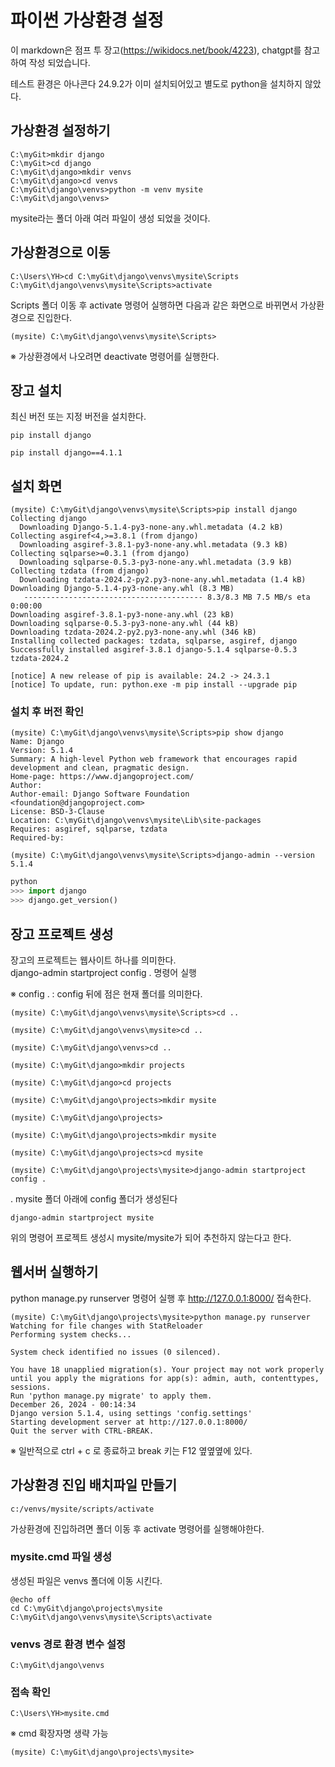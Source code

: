 # 파이썬 가상환경 설정

이 markdown은 점프 투 장고(https://wikidocs.net/book/4223), chatgpt를 참고하여 작성 되었습니다.



테스트 환경은 아나콘다 24.9.2가 이미 설치되어있고 별도로 python을 설치하지 않았다.


## 가상환경 설정하기  

```
C:\myGit>mkdir django
C:\myGit>cd django
C:\myGit\django>mkdir venvs
C:\myGit\django>cd venvs
C:\myGit\django\venvs>python -m venv mysite
C:\myGit\django\venvs>
```
mysite라는 폴더 아래 여러 파일이 생성 되었을 것이다.



## 가상환경으로 이동
```
C:\Users\YH>cd C:\myGit\django\venvs\mysite\Scripts
C:\myGit\django\venvs\mysite\Scripts>activate
```

Scripts 폴더 이동 후 activate 명령어 실행하면 다음과 같은 화면으로 바뀌면서 가상환경으로 진입한다.

```
(mysite) C:\myGit\django\venvs\mysite\Scripts>
```

※ 가상환경에서 나오려면 deactivate 명령어를 실행한다.



## 장고 설치 

최신 버전 또는 지정 버전을 설치한다.

```
pip install django
```
```
pip install django==4.1.1
```

## 설치 화면 

``` 
(mysite) C:\myGit\django\venvs\mysite\Scripts>pip install django
Collecting django
  Downloading Django-5.1.4-py3-none-any.whl.metadata (4.2 kB)
Collecting asgiref<4,>=3.8.1 (from django)
  Downloading asgiref-3.8.1-py3-none-any.whl.metadata (9.3 kB)
Collecting sqlparse>=0.3.1 (from django)
  Downloading sqlparse-0.5.3-py3-none-any.whl.metadata (3.9 kB)
Collecting tzdata (from django)
  Downloading tzdata-2024.2-py2.py3-none-any.whl.metadata (1.4 kB)
Downloading Django-5.1.4-py3-none-any.whl (8.3 MB)
   ---------------------------------------- 8.3/8.3 MB 7.5 MB/s eta 0:00:00
Downloading asgiref-3.8.1-py3-none-any.whl (23 kB)
Downloading sqlparse-0.5.3-py3-none-any.whl (44 kB)
Downloading tzdata-2024.2-py2.py3-none-any.whl (346 kB)
Installing collected packages: tzdata, sqlparse, asgiref, django
Successfully installed asgiref-3.8.1 django-5.1.4 sqlparse-0.5.3 tzdata-2024.2

[notice] A new release of pip is available: 24.2 -> 24.3.1
[notice] To update, run: python.exe -m pip install --upgrade pip

```

### 설치 후 버전 확인 

```
(mysite) C:\myGit\django\venvs\mysite\Scripts>pip show django
Name: Django
Version: 5.1.4
Summary: A high-level Python web framework that encourages rapid development and clean, pragmatic design.
Home-page: https://www.djangoproject.com/
Author:
Author-email: Django Software Foundation <foundation@djangoproject.com>
License: BSD-3-Clause
Location: C:\myGit\django\venvs\mysite\Lib\site-packages
Requires: asgiref, sqlparse, tzdata
Required-by:
```
```
(mysite) C:\myGit\django\venvs\mysite\Scripts>django-admin --version
5.1.4
```

``` python
python
>>> import django
>>> django.get_version()
```



## 장고 프로젝트 생성 

장고의 프로젝트는 웹사이트 하나를 의미한다.   
django-admin startproject config . 명령어 실행 

※ config . : config 뒤에 점은 현재 폴더를 의미한다. 
```
(mysite) C:\myGit\django\venvs\mysite\Scripts>cd ..

(mysite) C:\myGit\django\venvs\mysite>cd ..

(mysite) C:\myGit\django\venvs>cd ..

(mysite) C:\myGit\django>mkdir projects

(mysite) C:\myGit\django>cd projects

(mysite) C:\myGit\django\projects>mkdir mysite

(mysite) C:\myGit\django\projects>

(mysite) C:\myGit\django\projects>mkdir mysite

(mysite) C:\myGit\django\projects>cd mysite

(mysite) C:\myGit\django\projects\mysite>django-admin startproject config .

```
.
mysite 폴더 아래에 config 폴더가 생성된다


```
django-admin startproject mysite  
```

위의 명령어 프로젝트 생성시 mysite/mysite가 되어 추천하지 않는다고 한다.


## 웹서버 실행하기

python manage.py runserver 명령어 실행 후 http://127.0.0.1:8000/ 접속한다.


```
(mysite) C:\myGit\django\projects\mysite>python manage.py runserver
Watching for file changes with StatReloader
Performing system checks...

System check identified no issues (0 silenced).

You have 18 unapplied migration(s). Your project may not work properly until you apply the migrations for app(s): admin, auth, contenttypes, sessions.
Run 'python manage.py migrate' to apply them.
December 26, 2024 - 00:14:34
Django version 5.1.4, using settings 'config.settings'
Starting development server at http://127.0.0.1:8000/
Quit the server with CTRL-BREAK.
```

※ 일반적으로 ctrl + c 로 종료하고 break 키는 F12 옆옆옆에 있다.



## 가상환경 진입 배치파일 만들기

```
c:/venvs/mysite/scripts/activate
```

가상환경에 진입하려면 폴더 이동 후 activate 명령어를 실행해야한다.


### mysite.cmd 파일 생성 

생성된 파일은 venvs 폴더에 이동 시킨다.

```
@echo off
cd C:\myGit\django\projects\mysite
C:\myGit\django\venvs\mysite\Scripts\activate
```


### venvs 경로 환경 변수 설정 

```
C:\myGit\django\venvs
```

### 접속 확인

```
C:\Users\YH>mysite.cmd
```

※ cmd 확장자명 생략 가능

```
(mysite) C:\myGit\django\projects\mysite>
```






